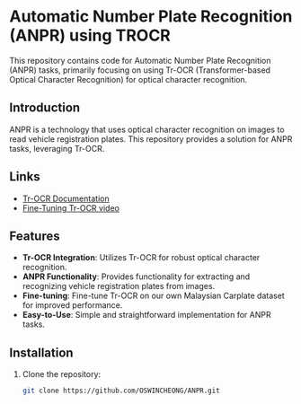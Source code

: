 # Automatic Number Plate Recognition (ANPR) using TROCR

This repository contains code for Automatic Number Plate Recognition (ANPR) tasks, primarily focusing on using Tr-OCR (Transformer-based Optical Character Recognition) for optical character recognition.

## Introduction

ANPR is a technology that uses optical character recognition on images to read vehicle registration plates. This repository provides a solution for ANPR tasks, leveraging Tr-OCR.

## Links
- [Tr-OCR Documentation](https://huggingface.co/docs/transformers/v4.40.0/en/model_doc/trocr#overview) 
- [Fine-Tuning Tr-OCR video](https://www.youtube.com/watch?v=-8a7j6EVjs0)

## Features

- **Tr-OCR Integration**: Utilizes Tr-OCR for robust optical character recognition.
- **ANPR Functionality**: Provides functionality for extracting and recognizing vehicle registration plates from images.
- **Fine-tuning**: Fine-tune Tr-OCR on our own Malaysian Carplate dataset for improved performance.
- **Easy-to-Use**: Simple and straightforward implementation for ANPR tasks.

## Installation

1. Clone the repository:

   ```bash
   git clone https://github.com/OSWINCHEONG/ANPR.git
